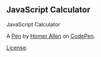 JavaScript Calculator
---------------------
JavaScript Calculator

A [Pen](https://codepen.io/HomerAllen/pen/dOLvwz) by [Homer Allen](http://codepen.io/HomerAllen) on [CodePen](http://codepen.io/).

[License](https://codepen.io/HomerAllen/pen/dOLvwz/license).